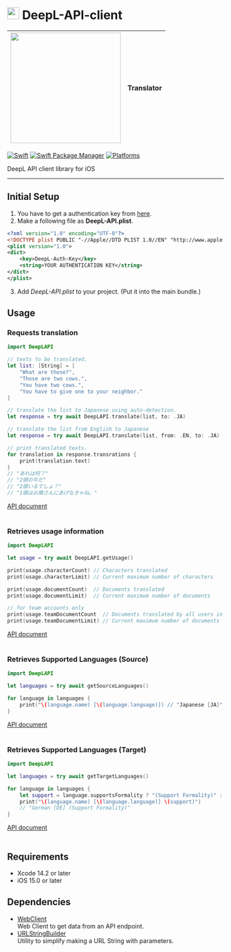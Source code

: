 # <img src="https://static.deepl.com/img/logo/DeepL_Logo_darkBlue_v2.svg" width=28> DeepL-API-client

| <img src="https://www.deepl.com/img/press/logo_DeepL.png" width=256> | **Translator** |
|:---|:---|

[![Swift](https://img.shields.io/badge/Swift-5.7-orange?style=flat-square)](https://img.shields.io/badge/Swift-5.7-Orange?style=flat-square)
[![Swift Package Manager](https://img.shields.io/badge/Swift_Package_Manager-compatible-orange?style=flat-square)](https://img.shields.io/badge/Swift_Package_Manager-compatible-orange?style=flat-square)
[![Platforms](https://img.shields.io/badge/Platforms-iOS%2015.0%20or%20lator-yellowgreen?style=flat-square)](https://img.shields.io/badge/Platforms-iOS%2015.0%20or%20lator-yellowgreen?style=flat-square)


DeepL API client library for iOS

---
## Initial Setup
1. You have to get a authentication key from [here](https://www.deepl.com/pro-api).<br>
2. Make a following file as **DeepL-API.plist**.
```XML
<?xml version="1.0" encoding="UTF-8"?>
<!DOCTYPE plist PUBLIC "-//Apple//DTD PLIST 1.0//EN" "http://www.apple.com/DTDs/PropertyList-1.0.dtd">
<plist version="1.0">
<dict>
	<key>DeepL-Auth-Key</key>
	<string>YOUR AUTHENTICATION KEY</string>
</dict>
</plist>
```
3. Add *DeepL-API.plist* to your project. (Put it into the main bundle.)

## Usage

### Requests translation
```Swift
import DeepLAPI

// texts to be translated.
let list: [String] = [
    "What are those?",
    "Those are two cows.",
    "You have two cows.",
    "You have to give one to your neighbor."
]

// translate the list to Japanese using auto-detection.
let response = try await DeepLAPI.translate(list, to: .JA)

// translate the list from English to Japanese
let response = try await DeepLAPI.translate(list, from: .EN, to: .JA)

// print translated texts.
for translation in response.transrations {
    print(translation.text)
}
// "あれは何？"
// "2頭の牛だ"
// "2頭いるでしょ？"
// "1頭はお隣さんにあげなきゃね。"
```
[API document](https://www.deepl.com/docs-api/translate-text/)
<br>
<br>


### Retrieves usage information
```Swift
import DeepLAPI

let usage = try await DeepLAPI.getUsage()

print(usage.characterCount) // Characters translated
print(usage.characterLimit) // Current maximum number of characters

print(usage.documentCount)  // Documents translated
print(usage.documentLimit)  // Current maximum number of documents

// for team accounts only
print(usage.teamDocumentCount  // Documents translated by all users in the team
print(usage.teamDocumentLimit) // Current maximum number of documents
```
[API document](https://www.deepl.com/docs-api/general/get-usage/)
<br>
<br>


### Retrieves Supported Languages (Source)
```Swift
import DeepLAPI

let languages = try await getSourceLanguages()

for language in languages {
    print("\(language.name) [\(language.language)]) // "Japanese [JA]"
}
```
[API document](https://www.deepl.com/docs-api/general/get-languages/)
<br>
<br>

### Retrieves Supported Languages (Target)

```Swift
import DeepLAPI

let languages = try await getTargetLanguages()

for language in languages {
    let support = language.supportsFormality ? "(Support Formality)" : ""
    print("\(language.name) [\(language.language)] \(support)")
    // "German [DE] (Support Formality)"
}
```
[API document](https://www.deepl.com/docs-api/general/get-languages/)
<br>
<br>

## Requirements
* Xcode 14.2 or later
* iOS 15.0 or later

## Dependencies
* [WebClient](https://github.com/hackenbacker/WebClient)<br>
Web Client to get data from an API endpoint.
* [URLStringBuilder](https://github.com/hackenbacker/URLStringBuilder)<br>
Utility to simplify making a URL String with parameters.
